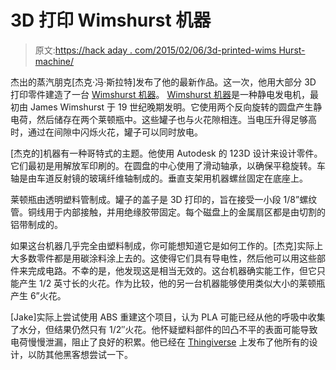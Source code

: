 # 3D 打印 Wimshurst 机器

> 原文:[https://hack aday . com/2015/02/06/3d-printed-wims Hurst-machine/](https://hackaday.com/2015/02/06/3d-printed-wimshurst-machine/)

杰出的蒸汽朋克[杰克·冯·斯拉特]发布了他的最新作品。这一次，他用大部分 3D 打印零件建造了一台 [Wimshurst 机器](http://steampunkworkshop.com/3d-printed-wimshurst-machine/ "Whimshurst Machine")。 [Wimshurst 机器](http://hackaday.com/2014/07/12/whimsical-homemade-wimshurst-machine/ "Wimshurst machine")是一种静电发电机，最初由 James Wimshurst 于 19 世纪晚期发明。它使用两个反向旋转的圆盘产生静电荷，然后储存在两个莱顿瓶中。这些罐子也与火花隙相连。当电压升得足够高时，通过在间隙中闪烁火花，罐子可以同时放电。

[杰克的]机器有一种哥特式的主题。他使用 Autodesk 的 123D 设计来设计零件。它们最初是用解放军印刷的。在圆盘的中心使用了滑动轴承，以确保平稳旋转。车轴是由车道反射镜的玻璃纤维轴制成的。垂直支架用机器螺丝固定在底座上。

莱顿瓶由透明塑料管制成。罐子的盖子是 3D 打印的，旨在接受一小段 1/8”螺纹管。铜线用于内部接触，并用绝缘胶带固定。每个磁盘上的金属扇区都是由切割的铝带制成的。

如果这台机器几乎完全由塑料制成，你可能想知道它是如何工作的。[杰克]实际上大多数零件都是用碳涂料涂上去的。这使得它们具有导电性，然后他可以用这些部件来完成电路。不幸的是，他发现这是相当无效的。这台机器确实能工作，但它只能产生 1/2 英寸长的火花。作为比较，他的另一台机器能够使用类似大小的莱顿瓶产生 6”火花。

[Jake]实际上尝试使用 ABS 重建这个项目，认为 PLA 可能已经从他的呼吸中收集了水分，但结果仍然只有 1/2″火花。他怀疑塑料部件的凹凸不平的表面可能导致电荷慢慢泄漏，阻止了良好的积累。他已经在 [Thingiverse](http://www.thingiverse.com/thing:633673 "Thingiverse plans") 上发布了他所有的设计，以防其他黑客想尝试一下。